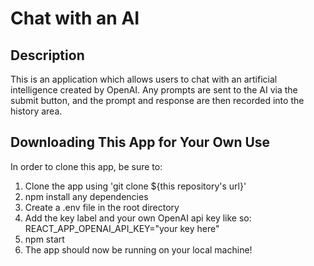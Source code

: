 # Chat with an AI

## Description
This is an application which allows users to chat with an artificial intelligence created by OpenAI. Any prompts are sent to the AI via the submit button, and the prompt and response are then recorded into the history area.

## Downloading This App for Your Own Use
In order to clone this app, be sure to:
1. Clone the app using 'git clone ${this repository's url}'
2. npm install any dependencies
3. Create a .env file in the root directory
4. Add the key label and your own OpenAI api key like so: REACT_APP_OPENAI_API_KEY="your key here"
5. npm start
6. The app should now be running on your local machine!

